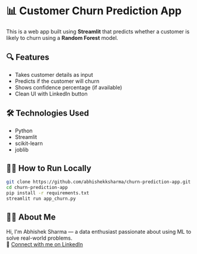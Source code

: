# 📊 Customer Churn Prediction App

This is a web app built using **Streamlit** that predicts whether a customer is likely to churn using a **Random Forest** model.

## 🔍 Features
- Takes customer details as input
- Predicts if the customer will churn
- Shows confidence percentage (if available)
- Clean UI with LinkedIn button

## 🛠 Technologies Used
- Python
- Streamlit
- scikit-learn
- joblib

## 🧑‍💻 How to Run Locally

```bash
git clone https://github.com/abhishekksharma/churn-prediction-app.git
cd churn-prediction-app
pip install -r requirements.txt
streamlit run app_churn.py
```

## 🧑‍💻 About Me
Hi, I'm Abhishek Sharma — a data enthusiast passionate about using ML to solve real-world problems.  
🔗 [Connect with me on LinkedIn](https://www.linkedin.com/in/abhishekksharmma/)

